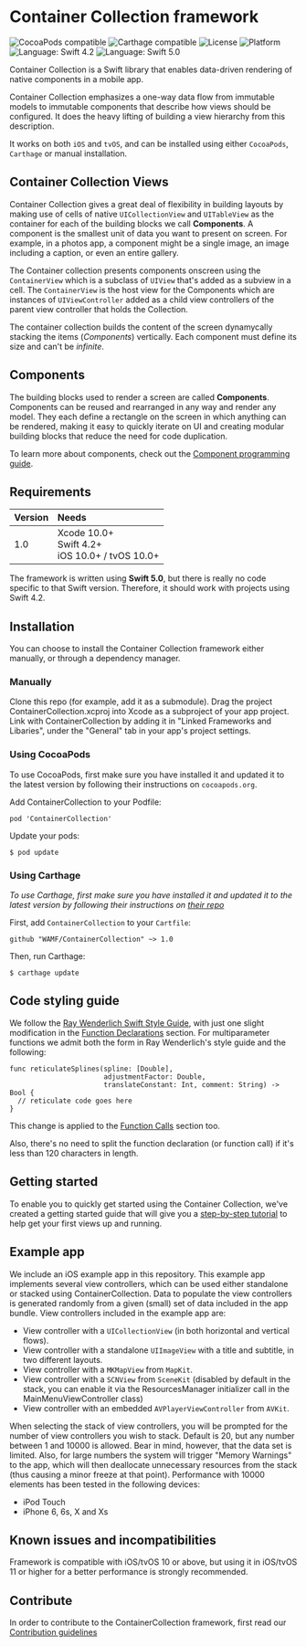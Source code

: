 # Container Collection framework

![CocoaPods compatible](https://img.shields.io/cocoapods/v/ContainerCollection.svg?style=flat)
![Carthage compatible](https://img.shields.io/badge/Carthage-compatible-4BC51D.svg?style=flat)
![License](https://img.shields.io/github/license/WAMF/ContainerCollection)
![Platform](https://img.shields.io/cocoapods/p/ContainerCollection)
![Language: Swift 4.2](https://img.shields.io/badge/Swift-4.2-green.svg)
![Language: Swift 5.0](https://img.shields.io/badge/Swift-5.0-green.svg)

Container Collection is a Swift library that enables data-driven rendering of native components in a mobile app.

Container Collection emphasizes a one-way data flow from immutable models to immutable components that describe how views should be configured. It does the heavy lifting of building a view hierarchy from this description.

It works on both `iOS` and `tvOS`, and can be installed using either `CocoaPods`, `Carthage` or manual installation.

## Container Collection Views

Container Collection gives a great deal of flexibility in building layouts by making use of cells of native `UICollectionView` and `UITableView` as the container for each of the building blocks we call **Components**. A component is the smallest unit of data you want to present on screen. For example, in a photos app, a component might be a single image, an image including a caption, or even an entire gallery. 

The Container collection presents components onscreen using the `ContainerView` which is a subclass of `UIView` that's added as a subview in a cell. The `ContainerView` is the host view for the Components which are instances of `UIViewController` added as a child view controllers of the parent view controller that holds the Collection.

The container collection builds the content of the screen dynamycally stacking the items (*Components*) vertically. Each component must define its size and can't be _infinite_.


## Components

The building blocks used to render a screen are called **Components**. Components can be reused and rearranged in any way and render any model. They each define a rectangle on the screen in which anything can be rendered, making it easy to quickly iterate on UI and creating modular building blocks that reduce the need for code duplication.

To learn more about components, check out the [Component programming guide](Component_programming_guide.md).

## Requirements

| Version | Needs                                                            |
|:--------|:-----------------------------------------------------------------|
| 1.0     | Xcode 10.0+<br>Swift 4.2+<br>iOS 10.0+ / tvOS 10.0+  |

The framework is written using **Swift 5.0**, but there is really no code specific to that Swift version. Therefore, it should work with projects using Swift 4.2.

## Installation

You can choose to install the Container Collection framework either manually, or through a dependency manager.

### Manually

Clone this repo (for example, add it as a submodule).
Drag the project ContainerCollection.xcproj into Xcode as a subproject of your app project.
Link with ContainerCollection by adding it in "Linked Frameworks and Libaries", under the "General" tab in your app's project settings.

### Using CocoaPods

To use CocoaPods, first make sure you have installed it and updated it to the latest version by following their instructions on `cocoapods.org`.

Add ContainerCollection to your Podfile:

```
pod 'ContainerCollection'
```

Update your pods:
```
$ pod update
```

### Using Carthage

*To use Carthage, first make sure you have installed it and updated it to the latest version by following their instructions on [their repo](https://github.com/Carthage/Carthage)*

First, add `ContainerCollection` to your `Cartfile`:

```
github "WAMF/ContainerCollection" ~> 1.0
```

Then, run Carthage:

```
$ carthage update
```

## Code styling guide

We follow the [Ray Wenderlich Swift Style Guide](https://github.com/raywenderlich/swift-style-guide), with just one slight modification in the [Function Declarations](https://github.com/raywenderlich/swift-style-guide#function-declarations) section. For multiparameter functions we admit both the form in Ray Wenderlich's style guide and the following:
```
func reticulateSplines(spline: [Double], 
                       adjustmentFactor: Double,
                       translateConstant: Int, comment: String) -> Bool {
  // reticulate code goes here
}
```

This change is applied to the [Function Calls](https://github.com/raywenderlich/swift-style-guide#function-calls) section too.

Also, there's no need to split the function declaration (or function call) if it's less than 120 characters in length.

## Getting started

To enable you to quickly get started using the Container Collection, we've created  a getting started guide that will give you a [step-by-step tutorial](Getting_started_guide.md) to help get your first views up and running.

## Example app

We include an iOS example app in this repository. This example app implements several view controllers, which can be used either standalone or stacked using ContainerCollection. Data to populate the view controllers is generated randomly from a given (small) set of data included in the app bundle. View controllers included in the example app are:

* View controller with a `UICollectionView` (in both horizontal and vertical flows).
* View controller with a standalone `UIImageView` with a title and subtitle, in two different layouts.
* View controller with a `MKMapView` from `MapKit`.
* View controller with a `SCNView` from `SceneKit` (disabled by default in the stack, you can enable it via the ResourcesManager initializer call in the MainMenuViewController class)
* View controller with an embedded `AVPlayerViewController` from `AVKit`.

When selecting the stack of view controllers, you will be prompted for the number of view controllers you wish to stack. Default is 20, but any number between 1 and 10000 is allowed. Bear in mind, however, that the data set is limited. Also, for large numbers the system will trigger "Memory Warnings" to the app, which will then deallocate unnecessary resources from the stack (thus causing a minor freeze at that point). Performance with 10000 elements has been tested in the following devices:

* iPod Touch
* iPhone 6, 6s, X and Xs

## Known issues and incompatibilities

Framework is compatible with iOS/tvOS 10 or above, but using it in iOS/tvOS 11 or higher for a better performance is strongly recommended.

## Contribute

In order to contribute to the ContainerCollection framework, first read our [Contribution guidelines](contribution_guidelines.md)
